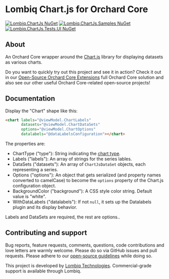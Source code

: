 # Lombiq Chart.js for Orchard Core

[![Lombiq.ChartJs NuGet](https://img.shields.io/nuget/v/Lombiq.ChartJs?label=Lombiq.ChartJs)](https://www.nuget.org/packages/Lombiq.ChartJs/) [![Lombiq.ChartJs.Samples NuGet](https://img.shields.io/nuget/v/Lombiq.ChartJs.Samples?label=Lombiq.ChartJs.Samples)](https://www.nuget.org/packages/Lombiq.ChartJs.Samples/) [![Lombiq.ChartJs.Tests.UI NuGet](https://img.shields.io/nuget/v/Lombiq.ChartJs.Tests.UI?label=Lombiq.ChartJs.Tests.UI)](https://www.nuget.org/packages/Lombiq.ChartJs.Tests.UI/)

## About

An Orchard Core wrapper around the [Chart.js](https://www.chartjs.org/) library for displaying datasets as various charts.

Do you want to quickly try out this project and see it in action? Check it out in our [Open-Source Orchard Core Extensions](https://github.com/Lombiq/Open-Source-Orchard-Core-Extensions) full Orchard Core solution and also see our other useful Orchard Core-related open-source projects!

## Documentation

Display the "Chart" shape like this:

```html
<chart labels="@viewModel.ChartLabels"
       datasets="@viewModel.ChartDataSets"
       options="@viewModel.ChartOptions"
       datalabels="@dataLabelsConfiguration"></chart>
```

The properties are:

- ChartType ("type"): String indicating the [chart type](https://www.chartjs.org/docs/latest/charts/).
- Labels ("labels"): An array of strings for the series lables.
- DataSets ("datasets"): An array of `ChartJsDataSet` objects, each representing a series.
- Options ("options"): An object that gets serialized (and property names converted to camelCase) to become the `options` property of the Chart.js configuration object.
- BackgroundColor ("background"): A CSS style color string. Default value is "white".
- WithDataLabels ("datalabels"): If not `null`, it sets up the Datalabels plugin and its display behavior.

Labels and DataSets are required, the rest are options..

## Contributing and support

Bug reports, feature requests, comments, questions, code contributions and love letters are warmly welcome. Please do so via GitHub issues and pull requests. Please adhere to our [open-source guidelines](https://lombiq.com/open-source-guidelines) while doing so.

This project is developed by [Lombiq Technologies](https://lombiq.com/). Commercial-grade support is available through Lombiq.
